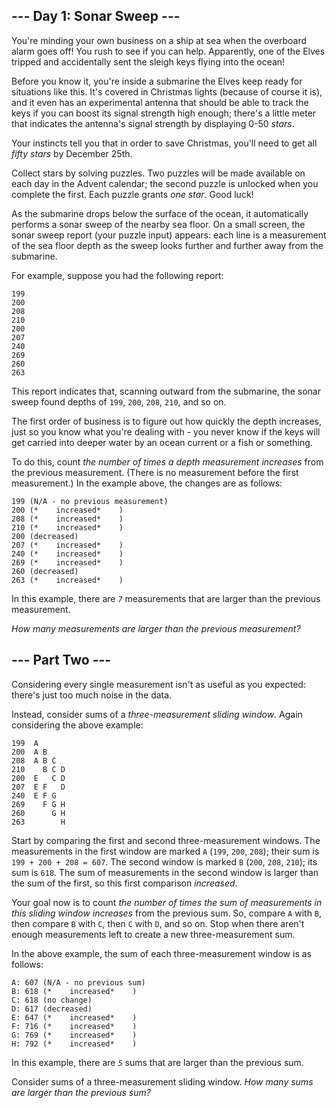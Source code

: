 ## --- Day 1: Sonar Sweep --- ##

You're minding your own business on a ship at sea when the overboard
alarm goes off! You rush to see if you can help. Apparently, one of the
Elves tripped and accidentally sent the sleigh keys flying into the
ocean!

Before you know it, you're inside a submarine the Elves keep ready for
situations like this. It's covered in Christmas lights (because of
course it is), and it even has an experimental antenna that should be
able to track the keys if you can boost its signal strength high
enough; there's a little meter that indicates the antenna's signal
strength by displaying 0-50 *stars*.

Your instincts tell you that in order to save Christmas, you'll need to
get all *fifty stars* by December 25th.

Collect stars by solving puzzles. Two puzzles will be made available on
each day in the Advent calendar; the second puzzle is unlocked when you
complete the first. Each puzzle grants *one star*. Good luck!

As the submarine drops below the surface of the ocean, it automatically
performs a sonar sweep of the nearby sea floor. On a small screen, the
sonar sweep report (your puzzle input) appears: each line is a
measurement of the sea floor depth as the sweep looks further and
further away from the submarine.

For example, suppose you had the following report:

    199
    200
    208
    210
    200
    207
    240
    269
    260
    263

This report indicates that, scanning outward from the submarine, the
sonar sweep found depths of `199`, `200`, `208`, `210`, and so on.

The first order of business is to figure out how quickly the depth
increases, just so you know what you're dealing with - you never know
if the keys will get carried into deeper water by an ocean current or a
fish or something.

To do this, count *the number of times a depth measurement increases*
from the previous measurement. (There is no measurement before the
first measurement.) In the example above, the changes are as follows:

    199 (N/A - no previous measurement)
    200 (*    increased*    )
    208 (*    increased*    )
    210 (*    increased*    )
    200 (decreased)
    207 (*    increased*    )
    240 (*    increased*    )
    269 (*    increased*    )
    260 (decreased)
    263 (*    increased*    )

In this example, there are *`7`* measurements that are larger than the
previous measurement.

*How many measurements are larger than the previous measurement?*

## --- Part Two --- ##

Considering every single measurement isn't as useful as you expected:
there's just too much noise in the data.

Instead, consider sums of a *three-measurement sliding window*. Again
considering the above example:

    199  A      
    200  A B    
    208  A B C  
    210    B C D
    200  E   C D
    207  E F   D
    240  E F G  
    269    F G H
    260      G H
    263        H

Start by comparing the first and second three-measurement windows. The
measurements in the first window are marked `A` (`199`, `200`, `208`);
their sum is `199 + 200 + 208 = 607`. The second window is marked `B` (`200`,
`208`, `210`); its sum is `618`. The sum of measurements in the second
window is larger than the sum of the first, so this first comparison *increased*.

Your goal now is to count *the number of times the sum of measurements
in this sliding window increases* from the previous sum. So, compare `A`
with `B`, then compare `B` with `C`, then `C` with `D`, and so on. Stop
when there aren't enough measurements left to create a new
three-measurement sum.

In the above example, the sum of each three-measurement window is as
follows:

    A: 607 (N/A - no previous sum)
    B: 618 (*    increased*    )
    C: 618 (no change)
    D: 617 (decreased)
    E: 647 (*    increased*    )
    F: 716 (*    increased*    )
    G: 769 (*    increased*    )
    H: 792 (*    increased*    )

In this example, there are *`5`* sums that are larger than the previous
sum.

Consider sums of a three-measurement sliding window. *How many sums are
larger than the previous sum?*
